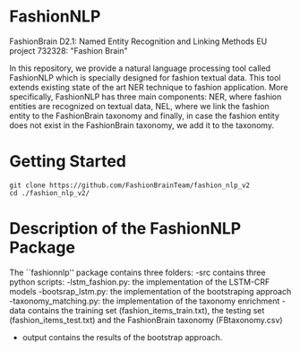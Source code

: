 # FashionNLP
FashionBrain D2.1: Named Entity Recognition and Linking Methods
EU project 732328: "Fashion Brain"

In this repository, we provide a natural language processing tool called FashionNLP which is specially designed for fashion textual data. This tool extends existing state of the art NER technique to fashion application. More specifically, FashionNLP has three main components: NER, where fashion entities are recognized on textual data, NEL, where we link the fashion entity to the FashionBrain taxonomy and finally, in case the fashion entity does not exist in the FashionBrain taxonomy, we add it to the taxonomy.

# Getting Started
```
git clone https://github.com/FashionBrainTeam/fashion_nlp_v2
cd ./fashion_nlp_v2/
```
# Description of the FashionNLP Package
The ``fashionnlp'' package contains three folders:
 -src contains three python scripts:
    -lstm_fashion.py: the implementation of the LSTM-CRF models
    -bootsrap_lstm.py: the implementation of the bootstraping approach
    -taxonomy_matching.py: the implementation of the taxonomy enrichment
 -data contains the training set (fashion_items_train.txt), the testing set (fashion_items_test.txt) and the FashionBrain taxonomy (FBtaxonomy.csv)
- output contains the results of the bootstrap approach.
